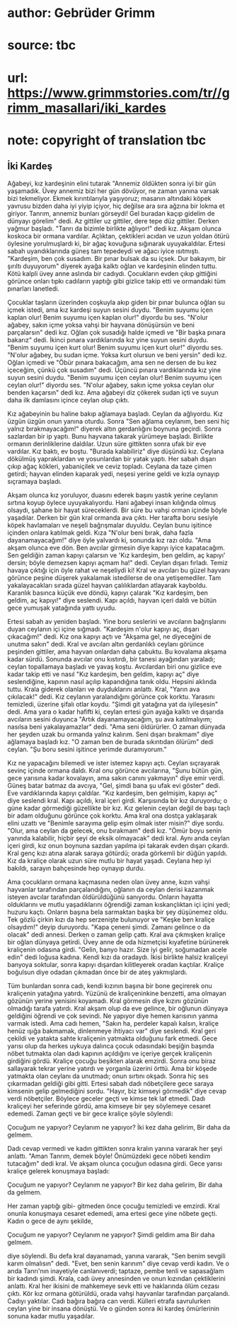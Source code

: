 # author: Gebrüder Grimm
# source: tbc
# url: https://www.grimmstories.com/tr//grimm_masallari/iki_kardes
# note: copyright of translation tbc

## İki Kardeş 

Ağabeyi, kız kardeşinin elini tutarak "Annemiz öldükten sonra iyi bir
gün yaşamadık. Üvey annemiz bizi her gün dövüyor, ne zaman yanına varsak
bizi tekmeliyor. Ekmek kırıntılarıyla yaşıyoruz; masanın altındaki köpek
yavrusu bizden daha iyi yiyip içiyor, hiç değilse ara sıra ağzına bir
lokma et giriyor. Tanrım, annemiz bunları görseydi! Gel buradan kaçıp
gidelim de dünyayı görelim" dedi. Az gittiler uz gittiler, dere tepe
düz gittiler. Derken yağmur başladı. "Tanrı da bizimle birlikte
ağlıyor!" dedi kız. Akşam olunca koskoca bir ormana vardılar. Açlıktan,
çektikleri acıdan ve uzun yoldan ötürü öylesine yorulmuşlardı ki, bir
ağaç kovuğuna sığınarak uyuyakaldılar. Ertesi sabah uyandıklarında güneş
tam tepedeydi ve ağacı iyice ısıtmıştı. "Kardeşim, ben çok susadım. Bir
pınar bulsak da su içsek. Dur bakayım, bir şırıltı duyuyorum" diyerek
ayağa kalktı oğlan ve kardeşinin elinden tuttu. Kötü kalpli üvey anne
aslında bir cadıydı. Çocukların evden çıkıp gittiğini görünce onları
tıpkı cadıların yaptığı gibi gizlice takip etti ve ormandaki tüm
pınarları lanetledi.

Çocuklar taşların üzerinden coşkuyla akıp giden bir pınar bulunca oğlan
su içmek istedi, ama kız kardeşi suyun sesini duydu. "Benim suyumu içen
kaplan olur! Benim suyumu içen kaplan olur!" diyordu bu ses. "N'olur
ağabey, sakın içme yoksa vahşi bir hayvana dönüşürsün ve beni
parçalarsın" dedi kız. Oğlan çok susadığı halde içmedi ve "Bir başka
pınara bakarız" dedi. İkinci pınara vardıklarında kız yine suyun sesini
duydu. "Benim suyumu içen kurt olur! Benim suyumu içen kurt olur!"
diyordu ses. "N'olur ağabey, bu sudan içme. Yoksa kurt olursun ve beni
yersin" dedi kız. Oğlan içmedi ve "Öbür pınara bakacağım, ama sen ne
dersen de bu kez içeceğim, çünkü çok susadım" dedi. Üçüncü pınara
vardıklarında kız yine suyun sesini duydu. "Benim suyumu içen ceylan
olur! Benim suyumu içen ceylan olur!" diyordu ses. "N'olur ağabey,
sakın içme yoksa ceylan olur benden kaçarsın" dedi kız. Ama ağabeyi diz
çökerek sudan içti ve suyun daha ilk damlasını içince ceylan olup çıktı.

Kız ağabeyinin bu haline bakıp ağlamaya başladı. Ceylan da ağlıyordu.
Kız üzgün üzgün onun yanına oturdu. Sonra "Sen ağlama ceylanım, ben
seni hiç yalnız bırakmayacağım!" diyerek altın gerdanlığını boynuna
geçirdi. Sonra sazlardan bir ip yaptı. Bunu hayvana takarak yürümeye
başladı. Birlikte ormanın derinliklerine daldılar. Uzun süre gittikten
sonra ufak bir eve vardılar. Kız baktı, ev boştu. "Burada kalabiliriz"
diye düşündü kız. Ceylana dökülmüş yapraklardan ve yosunlardan bir yatak
yaptı. Her sabah dışarı çıkıp ağaç kökleri, yabaniçilek ve ceviz
topladı. Ceylana da taze çimen getirdi; hayvan elinden kaparak yedi,
neşesi yerine geldi ve kızla oynayıp sıçramaya başladı.

Akşam olunca kız yoruluyor, duasını ederek başını yastık yerine ceylanın
sırtına koyup öylece uyuyakalıyordu. Hani ağabeyi insan kılığında olmuş
olsaydı, şahane bir hayat süreceklerdi. Bir süre bu vahşi orman içinde
böyle yaşadılar. Derken bir gün kral ormanda ava çıktı. Her tarafta boru
sesiyle köpek havlamaları ve neşeli bağrışmalar duyuldu. Ceylan bunu
işitince içinden onlara katılmak geldi. Kıza "N'olur beni bırak, daha
fazla dayanamayacağım!" diye öyle yalvardı ki, sonunda kız razı oldu.
"Ama akşam olunca eve dön. Ben avcılar girmesin diye kapıyı iyice
kapatacağım. Sen geldiğin zaman kapıyı çalarsın ve 'Kız kardeşim, ben
geldim, aç kapıyı' dersin; böyle demezsen kapıyı açmam ha!" dedi.
Ceylan dışarı fırladı. Temiz havaya çıktığı için öyle rahat ve neşeliydi
ki! Kral ve avcıları bu güzel hayvanı görünce peşine düşerek yakalamak
istedilerse de ona yetişemediler. Tam yakalayacakları sırada güzel
hayvan çalılıklardan atlayarak kayboldu. Karanlık basınca küçük eve
döndü, kapıyı çalarak "Kız kardeşim, ben geldim, aç kapıyı!" diye
seslendi. Kapı açıldı, hayvan içeri daldı ve bütün gece yumuşak
yatağında yattı uyudu.

Ertesi sabah av yeniden başladı. Yine boru seslerini ve avcıların
bağrışlarını duyan ceylanın içi içine sığmadı. "Kardeşim n'olur kapıyı
aç, dışarı çıkacağım!" dedi. Kız ona kapıyı açtı ve "Akşama gel, ne
diyeceğini de unutma sakın" dedi. Kral ve avcıları altın gerdanlıklı
ceylanı görünce peşinden gittiler, ama hayvan onlardan daha çabuktu. Bu
kovalama akşama kadar sürdü. Sonunda avcılar onu kıstırdı, bir tanesi
ayağından yaraladı; ceylan topallamaya başladı ve yavaş koştu.
Avcılardan biri onu gizlice eve kadar takip etti ve nasıl "Kız
kardeşim, ben geldim, kapıyı aç" diye seslendiğine, kapının nasıl
açılıp kapandığına tanık oldu. Hepsini aklında tuttu. Krala giderek
olanları ve duyduklarını anlattı. Kral, "Yarın ava çıkılacak!" dedi.
Kız ceylanın yaralandığını görünce çok korktu. Yarasını temizledi,
üzerine şifalı otlar koydu. "Şimdi git yatağına yat da iyileşesin"
dedi. Ama yara o kadar hafifti ki, ceylan ertesi gün ayağa kalktı ve
dışarıda avcıların sesini duyunca "Artık dayanamayacağım, şu ava
katılmalıyım; nasılsa beni yakalayamazlar" dedi. "Ama seni öldürürler.
O zaman dünyada her şeyden uzak bu ormanda yalnız kalırım. Seni dışarı
bırakmam" diye ağlamaya başladı kız. "O zaman ben de burada sıkıntıdan
ölürüm" dedi ceylan. "Şu boru sesini işitince yerimde duramıyorum."

Kız ne yapacağını bilemedi ve ister istemez kapıyı açtı. Ceylan
sıçrayarak sevinç içinde ormana daldı. Kral onu görünce avcılarına,
"Şunu bütün gün, gece yarısına kadar kovalayın, ama sakın canını
yakmayın" diye emir verdi. Güneş batar batmaz da avcıya, "Gel, şimdi
bana şu ufak evi göster" dedi. Eve vardıklarında kapıyı çaldılar. "Kız
kardeşim, ben gelmişim, kapıyı aç" diye seslendi kral. Kapı açıldı,
kral içeri girdi. Karşısında bir kız duruyordu; o güne kadar görmediği
güzellikte bir kız. Kız gelenin ceylan değil de başı taçlı bir adam
olduğunu görünce çok korktu. Ama kral ona dostça yaklaşarak elini uzattı
ve "Benimle sarayıma gelip eşim olmak ister misin?" diye sordu.
"Olur, ama ceylan da gelecek, onu bırakmam" dedi kız. "Ömür boyu
senin yanında kalabilir, hiçbir şeyi de eksik olmayacak" dedi kral.
Aynı anda ceylan içeri girdi, kız onun boynuna sazdan yapılma ipi
takarak evden dışarı çıkardı. Kral genç kızı atına alarak saraya
götürdü; orada görkemli bir düğün yapıldı. Kız da kraliçe olarak uzun
süre mutlu bir hayat yaşadı. Ceylana hep iyi bakıldı, sarayın bahçesinde
hep oynayıp durdu.

Ama çocukların ormana kaçmasına neden olan üvey anne, kızın vahşi
hayvanlar tarafından parçalandığını, oğlanın da ceylan derisi kazanmak
isteyen avcılar tarafından öldürüldüğünü sanıyordu. Onların hayatta
olduklarını ve mutlu yaşadıklarını öğrendiği zaman kıskançlıktan içi
içini yedi; huzuru kaçtı. Onların başına bela sarmaktan başka bir şey
düşünemez oldu. Tek gözlü çirkin kızı da hep serzenişte bulunuyor ve
"Keşke ben kraliçe olsaydım!" deyip duruyordu. "Kapa çeneni şimdi.
Zamanı gelince o da olacak" dedi annesi. Derken o zaman gelip çattı.
Kral ava çıkmışken kraliçe bir oğlan dünyaya getirdi. Üvey anne de oda
hizmetçisi kıyafetine bürünerek kraliçenin odasına girdi. "Gelin, banyo
hazır. Size iyi gelir, soğumadan acele edin" dedi loğusa kadına. Kendi
kızı da oradaydı. İkisi birlikte halsiz kraliçeyi banyoya soktular,
sonra kapıyı dışardan kilitleyerek oradan kaçtılar. Kraliçe boğulsun
diye odadan çıkmadan önce bir de ateş yakmışlardı.

Tüm bunlardan sonra cadı, kendi kızının başına bir bone geçirerek onu
kraliçenin yatağına yatırdı. Yüzünü de kraliçeninkine benzetti, ama
olmayan gözünün yerine yenisini koyamadı. Kral görmesin diye kızını
gözünün olmadığı tarafa yatırdı. Kral akşam olup da eve gelince, bir
oğlunun dünyaya geldiğini öğrendi ve çok sevindi. Ne yapıyor diye hemen
karısının yanma varmak istedi. Ama cadı hemen, "Sakın ha, perdeler
kapalı kalsın, kraliçe henüz ışığa bakmamak, dinlenmeye ihtiyacı var"
diye seslendi. Kral geri çekildi ve yatakta sahte kraliçenin yatmakta
olduğunu fark etmedi. Gece yarısı olup da herkes uykuya dalınca çocuk
odasındaki beşiğin başında nöbet tutmakta olan dadı kapının açıldığını
ve içeriye gerçek kraliçenin girdiğini gördü. Kraliçe çocuğu beşikten
alarak emzirdi. Sonra onu biraz sallayarak tekrar yerine yatırdı ve
yorganla üzerini örttü. Ama bir köşede yatmakta olan ceylanı da
unutmadı; onun sırtını okşadı. Sonra hiç ses çıkarmadan geldiği gibi
gitti. Ertesi sabah dadı nöbetçilere gece saraya kimsenin gelip
gelmediğini sordu. "Hayır, biz kimseyi görmedik" diye cevap verdi
nöbetçiler. Böylece geceler geçti ve kimse tek laf etmedi. Dadı
kraliçeyi her seferinde gördü, ama kimseye bir şey söylemeye cesaret
edemedi. Zaman geçti ve bir gece kraliçe şöyle söylendi:

Çocuğum ne yapıyor?
Ceylanım ne yapıyor?
İki kez daha gelirim,
Bir daha da gelmem.

Dadı cevap vermedi ve kadın gittikten sonra kralın yanına vararak her
şeyi anlattı. "Aman Tanrım, demek böyle! Önümüzdeki gece nöbeti kendim
tutacağım" dedi kral. Ve akşam olunca çocuğun odasına girdi. Gece
yarısı kraliçe gelerek konuşmaya başladı:

Çocuğum ne yapıyor?
Ceylanım ne yapıyor?
Bir kez daha gelirim,
Bir daha da gelmem.

Her zaman yaptığı gibi- gitmeden önce çocuğu temizledi ve emzirdi. Kral
onunla konuşmaya cesaret edemedi, ama ertesi gece yine nöbete geçti.
Kadın o gece de aynı şekilde,

Çocuğum ne yapıyor?
Ceylanım ne yapıyor?
Şimdi geldim ama
Bir daha gelmem.

diye söylendi. Bu defa kral dayanamadı, yanına vararak, "Sen benim
sevgili karım olmalısın" dedi. "Evet, ben senin karınım" diye cevap
verdi kadın. Ve o anda Tanrı'nın inayetiyle canlanıverdi; taptaze,
pembe tenli ve sapasağlam bir kadındı şimdi. Krala, cadı üvey annesinden
ve onun kızından çektiklerini anlattı. Kral her ikisini de mahkemeye
sevk etti ve haklarında ölüm cezası çıktı. Kör kız ormana götürüldü,
orada vahşi hayvanlar tarafından parçalandı. Cadıyı yaktılar. Cadı
bağıra bağıra can verdi. Külleri etrafa savrulurken ceylan yine bir
insana dönüştü. Ve o günden sonra iki kardeş ömürlerinin sonuna kadar
mutlu yaşadılar.
